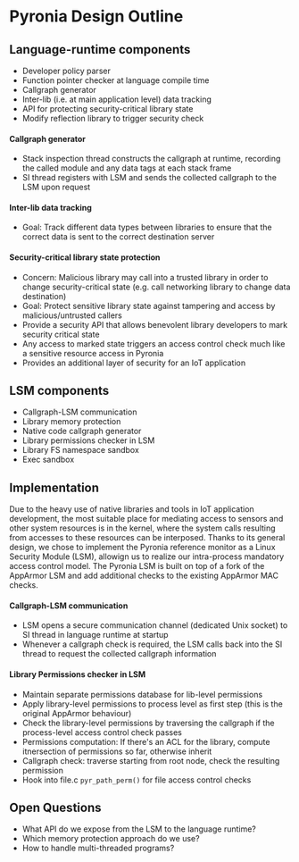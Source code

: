 # Pyronia Design Outline

## Language-runtime components
* Developer policy parser
* Function pointer checker at language compile time
* Callgraph generator
* Inter-lib (i.e. at main application level) data tracking
* API for protecting security-critical library state
* Modify reflection library to trigger security check

#### Callgraph generator
* Stack inspection thread constructs the callgraph at runtime, recording the called module and any data tags at each stack frame
* SI thread registers with LSM and sends the collected callgraph to the LSM upon request

#### Inter-lib data tracking
* Goal: Track different data types between libraries to ensure that the correct data is sent to the correct destination server

#### Security-critical library state protection
* Concern: Malicious library may call into a trusted library in order to change security-critical state (e.g. call networking library to change data destination)
* Goal: Protect sensitive library state against tampering and access by malicious/untrusted callers
* Provide a security API that allows benevolent library developers to mark security critical state
* Any access to marked state triggers an access control check much like a sensitive resource access in Pyronia
* Provides an additional layer of security for an IoT application

## LSM components
* Callgraph-LSM communication
* Library memory protection
* Native code callgraph generator
* Library permissions checker in LSM
* Library FS namespace sandbox
* Exec sandbox

## Implementation
Due to the heavy use of native libraries and tools in IoT application development, the most suitable place for mediating access to sensors and other system resources is in the kernel, where the system calls resulting from accesses to these resources can be interposed. Thanks to its general design, we chose to implement the Pyronia reference monitor as a Linux Security Module (LSM), allowign us to realize our intra-process mandatory access control model. The Pyronia LSM is built on top of a fork of the AppArmor LSM and add additional checks to the existing AppArmor MAC checks.

#### Callgraph-LSM communication
* LSM opens a secure communication channel (dedicated Unix socket) to SI thread in language runtime at startup
* Whenever a callgraph check is required, the LSM calls back into the SI thread to request the collected callgraph information

#### Library Permissions checker in LSM
* Maintain separate permissions database for lib-level permissions
* Apply library-level permissions to process level as first step (this is the original AppArmor behaviour)
* Check the library-level permissions by traversing the callgraph if the process-level access control check passes
* Permissions computation: If there's an ACL for the library, compute itnersection of permissions so far, otherwise inherit
* Callgraph check: traverse starting from root node, check the resulting permission
* Hook into file.c `pyr_path_perm()` for file access control checks

## Open Questions
* What API do we expose from the LSM to the language runtime?
* Which memory protection approach do we use?
* How to handle multi-threaded programs?
